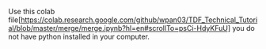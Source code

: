Use this colab file[https://colab.research.google.com/github/wpan03/TDF_Technical_Tutorial/blob/master/merge/merge.ipynb?hl=en#scrollTo=psCi-HdyKFuU] you do not have python installed in your computer. 

